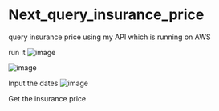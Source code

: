 # Next_query_insurance_price
query insurance price using my API which is running on AWS

run it
![image](https://user-images.githubusercontent.com/75282285/205469520-a822d9ee-eac9-4248-b503-aa91f553e3fb.png)


![image](https://user-images.githubusercontent.com/75282285/205469420-44752ea5-e2c0-440f-8162-d2a51a90ea87.png)

Input the dates
![image](https://user-images.githubusercontent.com/75282285/205469442-632969f9-c57b-4565-92a9-a3e3e6d42048.png)

Get the insurance price 
